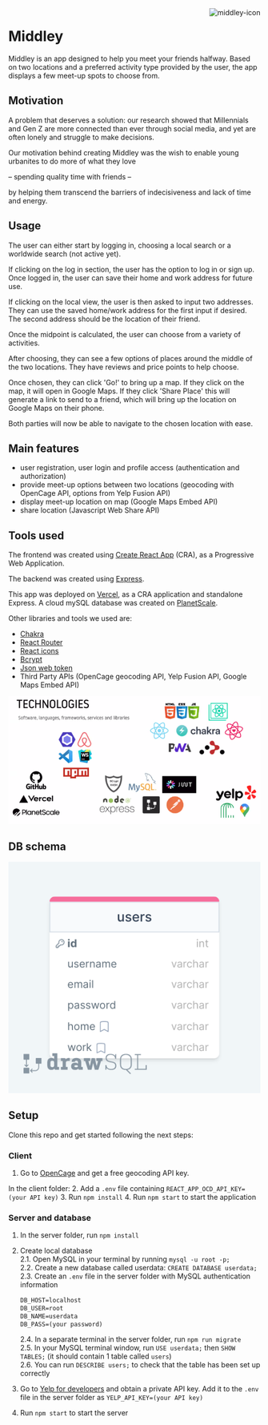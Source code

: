 <img align="right" src="client/public/logos/favicon.ico" alt="middley-icon" height="60"/>

# Middley

Middley is an app designed to help you meet your friends halfway. Based on two locations and a preferred activity type provided by the user, the app displays a few meet-up spots to choose from.

## Motivation

A problem that deserves a solution: our research showed that Millennials and Gen Z are more connected than ever through social media, and yet are often lonely and struggle to make decisions. 

Our motivation behind creating Middley was the wish to enable young urbanites to do more of what they love 

– spending quality time with friends –

by helping them transcend the barriers of indecisiveness and lack of 
time and energy. 

## Usage

The user can either start by logging in, choosing a local search or a worldwide search (not active yet).

If clicking on the log in section, the user has the option to log in or sign up. Once logged in, the user can save their home and work address for future use.

If clicking on the local view, the user is then asked to input two addresses. They can use the saved home/work address for the first input if desired. The second address should be the location of their friend.

Once the midpoint is calculated, the user can choose from a variety of activities. 

After choosing, they can see a few options of places around the middle of the two locations. They have reviews and price points to help choose.

Once chosen, they can click 'Go!' to bring up a map. If they click on the map, it will open in Google Maps. If they click 'Share Place' this will generate a link to send to a friend, which will bring up the location on Google Maps on their phone. 

Both parties will now be able to navigate to the chosen location with ease.

## Main features
- user registration, user login and profile access (authentication and authorization)
- provide meet-up options between two locations (geocoding with OpenCage API, options from Yelp Fusion API)
- display meet-up location on map (Google Maps Embed API)
- share location (Javascript Web Share API)

## Tools used

The frontend was created using [Create React App](https://create-react-app.dev/docs/making-a-progressive-web-app/) (CRA), as a Progressive Web Application.

The backend was created using [Express](http://expressjs.com/). 

This app was deployed on [Vercel](https://vercel.com/docs), as a CRA application and standalone Express. A cloud mySQL database was created on [PlanetScale](https://planetscale.com/).

Other libraries and tools we used are:
- [Chakra](https://chakra-ui.com/)
- [React Router](https://reactrouter.com/en/main)
- [React icons](https://react-icons.github.io/react-icons/)
- [Bcrypt](https://www.npmjs.com/package/bcrypt)
- [Json web token](https://jwt.io/)
- Third Party APIs (OpenCage geocoding API, Yelp Fusion API, Google Maps Embed API)

![img.png](client/src/common/assets/tech-stack.png)

## DB schema

![DB schema as seen on DrawSQL](client/src/common/assets/database-schema.png)

## Setup

Clone this repo and get started following the next steps:

### Client
1. Go to [OpenCage](https://opencagedata.com/api#quickstart) and get a free geocoding API key.

In the client folder:
2. Add a `.env` file containing `REACT_APP_OCD_API_KEY=(your API key)`
3. Run `npm install`
4. Run `npm start` to start the application

### Server and database

1. In the server folder, run `npm install`

2. Create local database\
    2.1. Open MySQL in your terminal by running `mysql -u root -p;`\
    2.2. Create a new database called userdata: `CREATE DATABASE userdata;`\
    2.3. Create an `.env` file in the server folder with MySQL authentication information

    ```
    DB_HOST=localhost
    DB_USER=root
    DB_NAME=userdata
    DB_PASS=(your password)
    ```
    2.4. In a separate terminal in the server folder, run `npm run migrate`\
    2.5. In your MySQL terminal window, run `USE userdata;` then `SHOW TABLES;` (it should contain 1 table called `users`)\
    2.6. You can run `DESCRIBE users;` to check that the table has been set up correctly

3. Go to [Yelp for developers](https://www.yelp.com/developers/documentation/v3/authentication) and obtain a private API key. Add it to the `.env` file in the server folder as `YELP_API_KEY=(your API key)`

4. Run `npm start` to start the server



